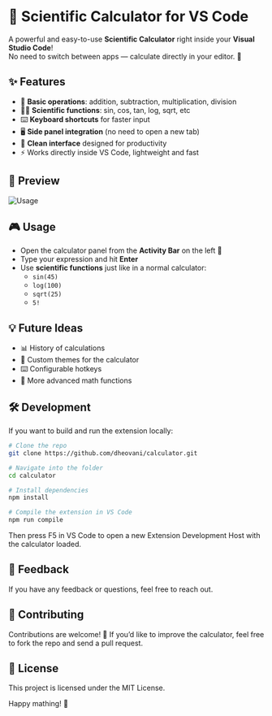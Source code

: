 # 🧮 Scientific Calculator for VS Code

A powerful and easy-to-use **Scientific Calculator** right inside your **Visual Studio Code**!  
No need to switch between apps — calculate directly in your editor. 🚀

## ✨ Features

- 🔢 **Basic operations**: addition, subtraction, multiplication, division
- 🧑‍🔬 **Scientific functions**: sin, cos, tan, log, sqrt, etc
- ⌨️ **Keyboard shortcuts** for faster input
- 🖥️ **Side panel integration** (no need to open a new tab)
- 🎨 **Clean interface** designed for productivity
- ⚡ Works directly inside VS Code, lightweight and fast

## 📸 Preview

![Usage](https://github.com/user-attachments/assets/f07a1b55-27ef-4991-a133-080e3223aade)

## 🎮 Usage

- Open the calculator panel from the **Activity Bar** on the left 📐
- Type your expression and hit **Enter**
- Use **scientific functions** just like in a normal calculator:
  - `sin(45)`
  - `log(100)`
  - `sqrt(25)`
  - `5!`

## 💡 Future Ideas

- 📊 History of calculations
- 🎨 Custom themes for the calculator
- ⌨️ Configurable hotkeys
- 🧩 More advanced math functions

## 🛠️ Development

If you want to build and run the extension locally:

```bash
# Clone the repo
git clone https://github.com/dheovani/calculator.git

# Navigate into the folder
cd calculator

# Install dependencies
npm install

# Compile the extension in VS Code
npm run compile
```

Then press F5 in VS Code to open a new Extension Development Host with the calculator loaded.

## 📢 Feedback

If you have any feedback or questions, feel free to reach out.

## 🤝 Contributing

Contributions are welcome! 🎉
If you’d like to improve the calculator, feel free to fork the repo and send a pull request.

## 📜 License

This project is licensed under the MIT License.

Happy mathing! 🚀
